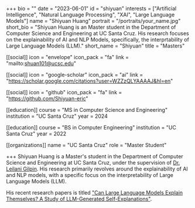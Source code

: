 +++
bio = ""
date = "2023-06-01"
id = "shiyuan"
interests = ["Artificial Intelligence", "Natural Language Processing", "XAI", "Large Language Models"]
name = "Shiyuan Huang"
portrait = "/portraits/your_name.jpg"
short_bio = "Shiyuan Huang is an Master student in the Department of Computer Science and Engineering at UC Santa Cruz. His research focuses on the explainability of AI and NLP Models, specifically, the interprtability of Large Language Models (LLM)."
short_name = "Shiyuan"
title = "Masters"

[[social]]
    icon = "envelope"
    icon_pack = "fa"
    link = "mailto:shuan101@ucsc.edu"

[[social]]
    icon = "google-scholar"
    icon_pack = "ai"
    link = "https://scholar.google.com/citations?user=WZZzQLYAAAAJ&hl=en"

[[social]]
    icon = "github"
    icon_pack = "fa"
    link = "https://github.com/Shiyuan-eric"

[[education]]
    course = "MS in Computer Science and Engineering"
    institution = "UC Santa Cruz"
    year = 2024

[[education]]
    course = "BS in Computer Engineering"
    institution = "UC Santa Cruz"
    year = 2022
    
[[organizations]]
    name = "UC Santa Cruz"
    role = "Master Student"

+++
Shiyuan Huang is a Master's student in the Department of Computer Science and Engineering at UC Santa Cruz, under the supervision of [Dr. Leilani Gilpin](https://people.ucsc.edu/~lgilpin/). His research primarily revolves around the explainability of AI and NLP models, with a specific focus on the interpretability of Large Language Models (LLM).

His recent research papers is titled ["Can Large Language Models Explain Themselves? A Study of LLM-Generated Self-Explanations"](https://arxiv.org/pdf/2310.11207.pdf).
